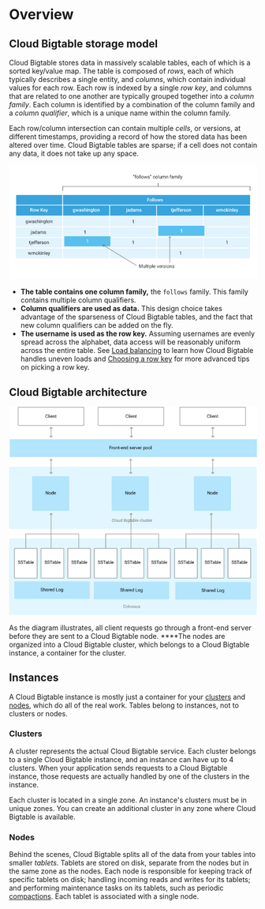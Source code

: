 # Overview

## Cloud Bigtable storage model

Cloud Bigtable stores data in massively scalable tables, each of which is a sorted key/value map. The table is composed of _rows_, each of which typically describes a single entity, and _columns_, which contain individual values for each row. Each row is indexed by a single _row key_, and columns that are related to one another are typically grouped together into a _column family_. Each column is identified by a combination of the column family and a _column qualifier_, which is a unique name within the column family.

Each row/column intersection can contain multiple _cells_, or versions, at different timestamps, providing a record of how the stored data has been altered over time. Cloud Bigtable tables are sparse; if a cell does not contain any data, it does not take up any space.

![](../../../.gitbook/assets/image%20%2824%29.png)

* **The table contains one column family,** the `follows` family. This family contains multiple column qualifiers.
* **Column qualifiers are used as data.** This design choice takes advantage of the sparseness of Cloud Bigtable tables, and the fact that new column qualifiers can be added on the fly.
* **The username is used as the row key.** Assuming usernames are evenly spread across the alphabet, data access will be reasonably uniform across the entire table. See [Load balancing](https://cloud.google.com/bigtable/docs/overview#load-balancing) to learn how Cloud Bigtable handles uneven loads and [Choosing a row key](https://cloud.google.com/bigtable/docs/schema-design#row-keys) for more advanced tips on picking a row key.

## Cloud Bigtable architecture

![Cloud Bigtable architecture](../../../.gitbook/assets/image%20%2838%29.png)

As the diagram illustrates, all client requests go through a front-end server before they are sent to a Cloud Bigtable node. ****The nodes are organized into a Cloud Bigtable cluster, which belongs to a Cloud Bigtable instance, a container for the cluster.

## Instances

A Cloud Bigtable instance is mostly just a container for your [clusters](https://cloud.google.com/bigtable/docs/instances-clusters-nodes#clusters) and [nodes](https://cloud.google.com/bigtable/docs/instances-clusters-nodes#nodes), which do all of the real work. Tables belong to instances, not to clusters or nodes. 

### Clusters <a id="clusters"></a>

A cluster represents the actual Cloud Bigtable service. Each cluster belongs to a single Cloud Bigtable instance, and an instance can have up to 4 clusters. When your application sends requests to a Cloud Bigtable instance, those requests are actually handled by one of the clusters in the instance.

Each cluster is located in a single zone. An instance's clusters must be in unique zones. You can create an additional cluster in any zone where Cloud Bigtable is available. 

### Nodes <a id="nodes"></a>

Behind the scenes, Cloud Bigtable splits all of the data from your tables into smaller _tablets_. Tablets are stored on disk, separate from the nodes but in the same zone as the nodes. Each node is responsible for keeping track of specific tablets on disk; handling incoming reads and writes for its tablets; and performing maintenance tasks on its tablets, such as periodic [compactions](https://cloud.google.com/bigtable/docs/overview#compactions). Each tablet is associated with a single node.

